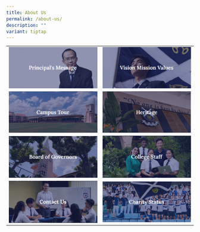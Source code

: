 ```yaml
---
title: About Us
permalink: /about-us/
description: ""
variant: tiptap
---
```

<table style="minWidth: 50px">
<colgroup>
<col>
<col>
</colgroup>
<tbody>
<tr>
<td rowspan="1" colspan="1"><a class="isomer-image-wrapper" href="https://www.standrewsjc.moe.edu.sg/about-us/principals-message/"><img style="width: 100%" height="auto" width="100%" src="/images/au1.png"></a>
</td>
<td rowspan="1" colspan="1"><a class="isomer-image-wrapper" href="https://www.standrewsjc.moe.edu.sg/about-us/vision-mission-values/"><img style="width: 100%" height="auto" width="100%" src="/images/au2.png"></a>
</td>
</tr>
<tr>
<td rowspan="1" colspan="1"><a class="isomer-image-wrapper" href="https://www.standrewsjc.moe.edu.sg/about-us/campus-tour/"><img style="width: 100%" height="auto" width="100%" src="/images/au3.png"></a>
</td>
<td rowspan="1" colspan="1"><a class="isomer-image-wrapper" href="https://www.standrewsjc.moe.edu.sg/about-us/heritage/"><img style="width: 100%" height="auto" width="100%" src="/images/au4.png"></a>
</td>
</tr>
<tr>
<td rowspan="1" colspan="1"><a class="isomer-image-wrapper" href="https://www.standrewsjc.moe.edu.sg/about-us/board-of-governors/"><img style="width: 100%" height="auto" width="100%" src="/images/au5.png"></a>
</td>
<td rowspan="1" colspan="1"><a class="isomer-image-wrapper" href="https://www.standrewsjc.moe.edu.sg/about-us/college-staff/organisation-chart/"><img style="width: 100%" height="auto" width="100%" src="/images/au6.png"></a>
</td>
</tr>
<tr>
<td rowspan="1" colspan="1"><a class="isomer-image-wrapper" href="https://www.standrewsjc.moe.edu.sg/about-us/contact-us/"><img style="width: 100%" height="auto" width="100%" src="/images/au7.png"></a>
</td>
<td rowspan="1" colspan="1"><a class="isomer-image-wrapper" href="https://www.standrewsjc.moe.edu.sg/about-us/charity-status/"><img style="width: 100%" height="auto" width="100%" src="/images/au8.png"></a>
</td>
</tr>
</tbody>
</table>
<p></p>